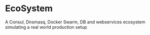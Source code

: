 # EcoSystem
A Consul, Dnsmasq, Docker Swarm, DB and webservices ecosystem simulating a real world production setup
